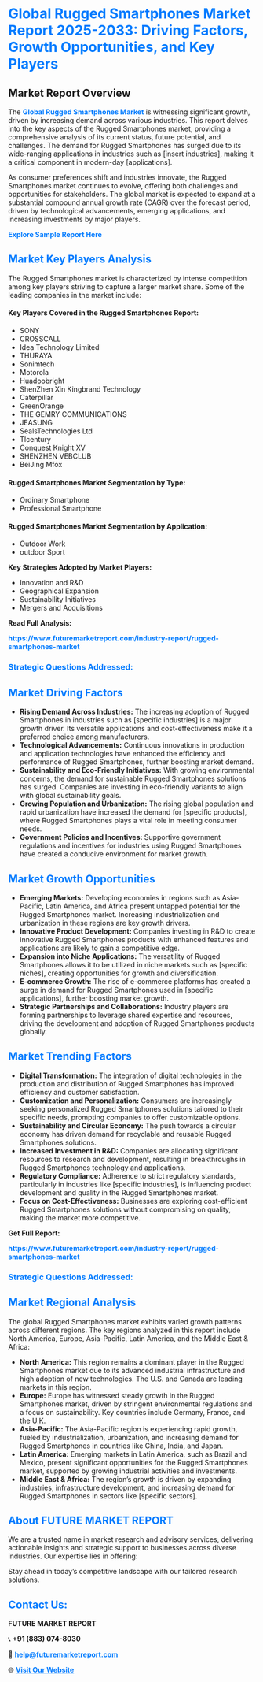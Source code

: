 <h1 style="color: #007BFF;">Global Rugged Smartphones Market Report 2025-2033: Driving Factors, Growth Opportunities, and Key Players</h1>

<section id="overview">
<h2>Market Report Overview</h2>
<p>The <a href="https://www.futuremarketreport.com/industry-report/rugged-smartphones-market" style="color: #007BFF; text-decoration: none;"><strong>Global Rugged Smartphones Market</strong></a> is witnessing significant growth, driven by increasing demand across various industries. This report delves into the key aspects of the Rugged Smartphones market, providing a comprehensive analysis of its current status, future potential, and challenges. The demand for Rugged Smartphones has surged due to its wide-ranging applications in industries such as [insert industries], making it a critical component in modern-day [applications].</p>
<p>As consumer preferences shift and industries innovate, the Rugged Smartphones market continues to evolve, offering both challenges and opportunities for stakeholders. The global market is expected to expand at a substantial compound annual growth rate (CAGR) over the forecast period, driven by technological advancements, emerging applications, and increasing investments by major players.</p>
</section>

<section id="overview">
<p><a href="https://www.futuremarketreport.com/request-sample/reportId=101975" style="color: #007BFF; text-decoration: none;"><strong>Explore Sample Report Here</strong></a></p>
</section>

<section id="key-players">
<h2 style="color: #007BFF;">Market Key Players Analysis</h2>
<p>The Rugged Smartphones market is characterized by intense competition among key players striving to capture a larger market share. Some of the leading companies in the market include:</p>
<h4>Key Players Covered in the Rugged Smartphones Report:</h4>
<ul><li>SONY</li><li>CROSSCALL</li><li>Idea Technology Limited</li><li>THURAYA</li><li>Sonimtech</li><li>Motorola</li><li>Huadoobright</li><li>ShenZhen Xin Kingbrand Technology</li><li>Caterpillar</li><li>GreenOrange</li><li>THE GEMRY COMMUNICATIONS</li><li>JEASUNG</li><li>SealsTechnologies Ltd</li><li>Tlcentury</li><li>Conquest Knight XV</li><li>SHENZHEN VEBCLUB</li><li>BeiJing Mfox</li></ul>
<h4>Rugged Smartphones Market Segmentation by Type:</h4>
<ul><li>Ordinary Smartphone</li><li>Professional Smartphone</li></ul>

<h4>Rugged Smartphones Market Segmentation by Application:</h4>
<ul><li>Outdoor Work</li><li>outdoor Sport</li></ul>
<p><strong>Key Strategies Adopted by Market Players:</strong></p>
<ul>
<li>Innovation and R&D</li>
<li>Geographical Expansion</li>
<li>Sustainability Initiatives</li>
<li>Mergers and Acquisitions</li>
</ul>
</section>

<section>
<p><strong>Read Full Analysis: </strong></p><a href="https://www.futuremarketreport.com/industry-report/rugged-smartphones-market" style="color: #007BFF; text-decoration: none;"><strong>https://www.futuremarketreport.com/industry-report/rugged-smartphones-market</strong></a>
<h3 style="color: #007BFF;">Strategic Questions Addressed:</h3>
</section>

<section id="driving-factors">
<h2 style="color: #007BFF;">Market Driving Factors</h2>
<ul>
<li><strong>Rising Demand Across Industries:</strong> The increasing adoption of Rugged Smartphones in industries such as [specific industries] is a major growth driver. Its versatile applications and cost-effectiveness make it a preferred choice among manufacturers.</li>
<li><strong>Technological Advancements:</strong> Continuous innovations in production and application technologies have enhanced the efficiency and performance of Rugged Smartphones, further boosting market demand.</li>
<li><strong>Sustainability and Eco-Friendly Initiatives:</strong> With growing environmental concerns, the demand for sustainable Rugged Smartphones solutions has surged. Companies are investing in eco-friendly variants to align with global sustainability goals.</li>
<li><strong>Growing Population and Urbanization:</strong> The rising global population and rapid urbanization have increased the demand for [specific products], where Rugged Smartphones plays a vital role in meeting consumer needs.</li>
<li><strong>Government Policies and Incentives:</strong> Supportive government regulations and incentives for industries using Rugged Smartphones have created a conducive environment for market growth.</li>
</ul>
</section>

<section id="growth-opportunities">
<h2 style="color: #007BFF;">Market Growth Opportunities</h2>
<ul>
<li><strong>Emerging Markets:</strong> Developing economies in regions such as Asia-Pacific, Latin America, and Africa present untapped potential for the Rugged Smartphones market. Increasing industrialization and urbanization in these regions are key growth drivers.</li>
<li><strong>Innovative Product Development:</strong> Companies investing in R&D to create innovative Rugged Smartphones products with enhanced features and applications are likely to gain a competitive edge.</li>
<li><strong>Expansion into Niche Applications:</strong> The versatility of Rugged Smartphones allows it to be utilized in niche markets such as [specific niches], creating opportunities for growth and diversification.</li>
<li><strong>E-commerce Growth:</strong> The rise of e-commerce platforms has created a surge in demand for Rugged Smartphones used in [specific applications], further boosting market growth.</li>
<li><strong>Strategic Partnerships and Collaborations:</strong> Industry players are forming partnerships to leverage shared expertise and resources, driving the development and adoption of Rugged Smartphones products globally.</li>
</ul>
</section>

<section id="trending-factors">
<h2 style="color: #007BFF;">Market Trending Factors</h2>
<ul>
<li><strong>Digital Transformation:</strong> The integration of digital technologies in the production and distribution of Rugged Smartphones has improved efficiency and customer satisfaction.</li>
<li><strong>Customization and Personalization:</strong> Consumers are increasingly seeking personalized Rugged Smartphones solutions tailored to their specific needs, prompting companies to offer customizable options.</li>
<li><strong>Sustainability and Circular Economy:</strong> The push towards a circular economy has driven demand for recyclable and reusable Rugged Smartphones solutions.</li>
<li><strong>Increased Investment in R&D:</strong> Companies are allocating significant resources to research and development, resulting in breakthroughs in Rugged Smartphones technology and applications.</li>
<li><strong>Regulatory Compliance:</strong> Adherence to strict regulatory standards, particularly in industries like [specific industries], is influencing product development and quality in the Rugged Smartphones market.</li>
<li><strong>Focus on Cost-Effectiveness:</strong> Businesses are exploring cost-efficient Rugged Smartphones solutions without compromising on quality, making the market more competitive.</li>
</ul>
</section>

<section>
<p><strong>Get Full Report: </strong></p><a href="https://www.futuremarketreport.com/industry-report/rugged-smartphones-market" style="color: #007BFF; text-decoration: none;"><strong>https://www.futuremarketreport.com/industry-report/rugged-smartphones-market</strong></a>
<h3 style="color: #007BFF;">Strategic Questions Addressed:</h3>
</section>


<section id="regional-analysis">
<h2 style="color: #007BFF;">Market Regional Analysis</h2>
<p>The global Rugged Smartphones market exhibits varied growth patterns across different regions. The key regions analyzed in this report include North America, Europe, Asia-Pacific, Latin America, and the Middle East & Africa:</p>
<ul>
<li><strong>North America:</strong> This region remains a dominant player in the Rugged Smartphones market due to its advanced industrial infrastructure and high adoption of new technologies. The U.S. and Canada are leading markets in this region.</li>
<li><strong>Europe:</strong> Europe has witnessed steady growth in the Rugged Smartphones market, driven by stringent environmental regulations and a focus on sustainability. Key countries include Germany, France, and the U.K.</li>
<li><strong>Asia-Pacific:</strong> The Asia-Pacific region is experiencing rapid growth, fueled by industrialization, urbanization, and increasing demand for Rugged Smartphones in countries like China, India, and Japan.</li>
<li><strong>Latin America:</strong> Emerging markets in Latin America, such as Brazil and Mexico, present significant opportunities for the Rugged Smartphones market, supported by growing industrial activities and investments.</li>
<li><strong>Middle East & Africa:</strong> The region’s growth is driven by expanding industries, infrastructure development, and increasing demand for Rugged Smartphones in sectors like [specific sectors].</li>
</ul>
</section>

<footer>
<h2 style="color: #007BFF;">About FUTURE MARKET REPORT</h2>
<p>We are a trusted name in market research and advisory services, delivering actionable insights and strategic support to businesses across diverse industries. Our expertise lies in offering:</p>

<p>Stay ahead in today’s competitive landscape with our tailored research solutions.</p>

<h2 style="color: #007BFF;">Contact Us:</h2>
<p><strong>FUTURE MARKET REPORT</strong></p>
<p>📞 <strong>+91 (883) 074-8030</strong></p>
<p>📧 <strong><a href="mailto:help@futuremarketreport.com" style="color: #007BFF;">help@futuremarketreport.com</a></strong></p>
<p>🌐 <strong><a href="https://www.futuremarketreport.com/" style="color: #007BFF;">Visit Our Website</a></strong></p>
</footer>